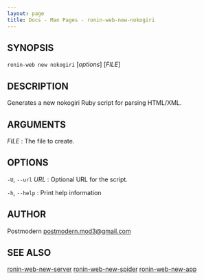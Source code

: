 ```yaml
---
layout: page
title: Docs - Man Pages - ronin-web-new-nokogiri
---
```


## SYNOPSIS

`ronin-web new nokogiri` [*options*] [*FILE*]

## DESCRIPTION

Generates a new nokogiri Ruby script for parsing HTML/XML.

## ARGUMENTS

*FILE*
: The file to create.

## OPTIONS

`-U`, `--url` *URL*
: Optional URL for the script.

`-h`, `--help`
: Print help information

## AUTHOR

Postmodern <postmodern.mod3@gmail.com>

## SEE ALSO

[ronin-web-new-server](ronin-web-new-server.1.html) [ronin-web-new-spider](ronin-web-new-spider.1.html) [ronin-web-new-app](ronin-web-new-app.1.html)
